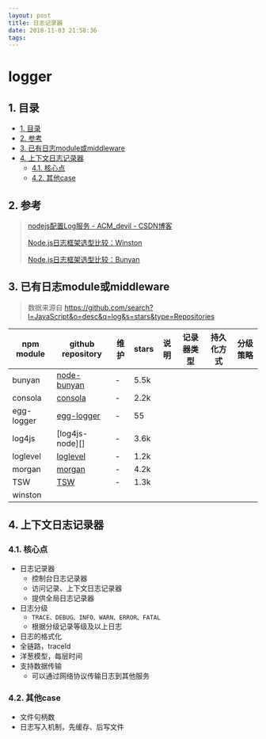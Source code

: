 ```yaml
---
layout: post
title: 日志记录器
date: 2018-11-03 21:58:36
tags:
---
```

# logger

## 1. 目录

<!-- TOC depthFrom:2 -->

- [1. 目录](#1-目录)
- [2. 参考](#2-参考)
- [3. 已有日志module或middleware](#3-已有日志module或middleware)
- [4. 上下文日志记录器](#4-上下文日志记录器)
    - [4.1. 核心点](#41-核心点)
    - [4.2. 其他case](#42-其他case)

<!-- /TOC -->

## 2. 参考

> [nodejs配置Log服务 - ACM_devil - CSDN博客](https://blog.csdn.net/acm_zl/article/details/48489655)
>
> [Node.js日志框架选型比较：Winston](https://blog.csdn.net/iefreer/article/details/34442183)
>
> [Node.js日志框架选型比较：Bunyan](https://blog.csdn.net/iefreer/article/details/34487125)

## 3. 已有日志module或middleware

> 数据来源自 https://github.com/search?l=JavaScript&o=desc&q=log&s=stars&type=Repositories

| npm module | github repository | 维护 | stars | 说明 | 记录器类型 | 持久化方式 | 分级策略 |
| ---------- | ----------------- | ---- | ----- | ---- | ---------- | ---------- | -------- |
| bunyan     | [node-bunyan][]   | -    | 5.5k  |
| consola    | [consola][]       | -    | 2.2k  |
| egg-logger | [egg-logger][]    | -    | 55    |
| log4js     | [log4js-node][]   | -    | 3.6k  |
| loglevel   | [loglevel][]      | -    | 1.2k  |
| morgan     | [morgan][]        | -    | 4.2k  |
| TSW        | [TSW][]           | -    | 1.3k  |
| winston    |

[node-bunyan]: https://github.com/trentm/node-bunyan
[consola]: https://github.com/nuxt/consola
[egg-logger]: https://github.com/eggjs/egg-logger
[loglevel]:  https://github.com/pimterry/loglevel
[morgan]: https://github.com/expressjs/morgan
[TSW]: https://github.com/Tencent/TSW

## 4. 上下文日志记录器

### 4.1. 核心点

- 日志记录器
    - 控制台日志记录器
    - 访问记录、上下文日志记录器
    - 提供全局日志记录器
- 日志分级
    - `TRACE、DEBUG、INFO、WARN、ERROR、FATAL`
    - 根据分级记录等级及以上日志
- 日志的格式化
- 全链路，traceId
- 洋葱模型，每层时间
- 支持数据传输
    - 可以通过网络协议传输日志到其他服务

### 4.2. 其他case

- 文件句柄数
- 日志写入机制，先缓存、后写文件
